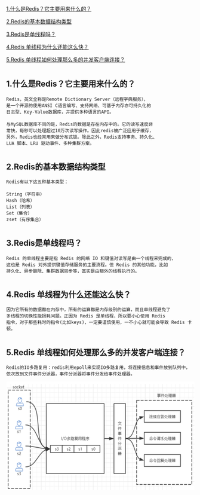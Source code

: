 
<a href="#title1">1.什么是Redis？它主要用来什么的？</a>

<a href="#title2">2.Redis的基本数据结构类型</a>

<a href="#title3">3.Redis是单线程吗？</a>

<a href="#title4">4.Redis 单线程为什么还能这么快？</a>

<a href="#title5">5.Redis 单线程如何处理那么多的并发客户端连接？</a>

# <h2 id="title1">1.什么是Redis？它主要用来什么的？</h2>

    Redis，英文全称是Remote Dictionary Server（远程字典服务），
    是一个开源的使用ANSI C语言编写、支持网络、可基于内存亦可持久化的
    日志型、Key-Value数据库，并提供多种语言的API。

    与MySQL数据库不同的是，Redis的数据是存在内存中的。它的读写速度非
    常快，每秒可以处理超过10万次读写操作。因此redis被广泛应用于缓存，
    另外，Redis也经常用来做分布式锁。除此之外，Redis支持事务、持久化、
    LUA 脚本、LRU 驱动事件、多种集群方案。

# <h2 id="title2">2.Redis的基本数据结构类型</h2>

    Redis有以下这五种基本类型：
    
    String（字符串）
    Hash（哈希）
    List（列表）
    Set（集合）
    zset（有序集合）

# <h2 id="title3">3.Redis是单线程吗？</h2>

    Redis 的单线程主要是指 Redis 的网络 IO 和键值对读写是由一个线程来完成的，
    这也是 Redis 对外提供键值存储服务的主要流程。但 Redis 的其他功能，比如
    持久化、异步删除、集群数据同步等，其实是由额外的线程执行的。

# <h2 id="title4">4.Redis 单线程为什么还能这么快？</h2>

    因为它所有的数据都在内存中，所有的运算都是内存级别的运算，而且单线程避免了
    多线程的切换性能损耗问题。正因为 Redis 是单线程，所以要小心使用 Redis 
    指令，对于那些耗时的指令(比如keys)，一定要谨慎使用，一不小心就可能会导致 Redis 卡顿。

# <h2 id="title5">5.Redis 单线程如何处理那么多的并发客户端连接？</h2>

    Redis的IO多路复用：redis利用epoll来实现IO多路复用，将连接信息和事件放到队列中，
    依次放到文件事件分派器，事件分派器将事件分发给事件处理器。

![图片](redis1.png)


